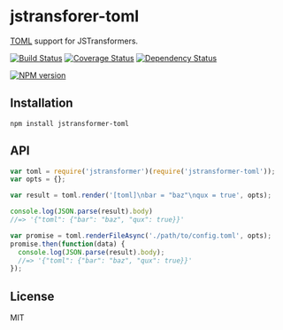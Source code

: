 # jstransforer-toml

[TOML](https://github.com/BinaryMuse/toml-node) support for JSTransformers.

[![Build Status](https://img.shields.io/travis/jstransformers/jstransformer-toml/master.svg)](https://travis-ci.org/jstransformers/jstransformer-toml)
[![Coverage Status](https://img.shields.io/codecov/c/github/jstransformers/jstransformer-toml/master.svg)](https://codecov.io/gh/jstransformers/jstransformer-toml)
[![Dependency Status](https://img.shields.io/david/jstransformers/jstransformer-toml/master.svg)](http://david-dm.org/jstransformers/jstransformer-toml)

[![NPM version](https://img.shields.io/npm/v/jstransformer-toml.svg)](https://www.npmjs.org/package/jstransformer-toml)

## Installation

    npm install jstransformer-toml

## API

```js
var toml = require('jstransformer')(require('jstransformer-toml'));
var opts = {};

var result = toml.render('[toml]\nbar = "baz"\nqux = true', opts);

console.log(JSON.parse(result).body)
//=> '{"toml": {"bar": "baz", "qux": true}}'

var promise = toml.renderFileAsync('./path/to/config.toml', opts);
promise.then(function(data) {
  console.log(JSON.parse(result).body);
  //=> '{"toml": {"bar": "baz", "qux": true}}'
});
```

## License

MIT
